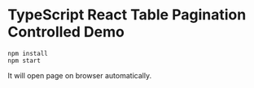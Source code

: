 TypeScript React Table Pagination Controlled Demo
===========================================

```
npm install
npm start
```

It will open page on browser automatically.
